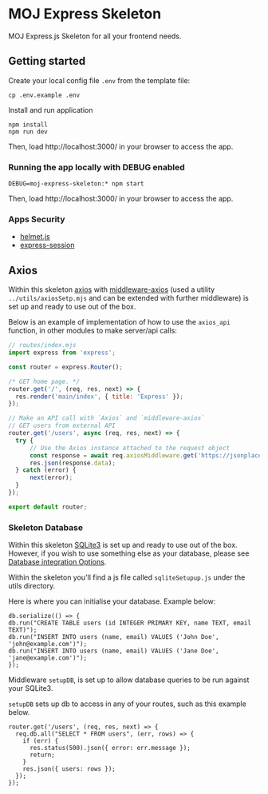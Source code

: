 # MOJ Express Skeleton
MOJ Express.js Skeleton for all your frontend needs.

## Getting started

Create your local config file `.env` from the template file:

```shell
cp .env.example .env
```

Install and run application

```shell
npm install
npm run dev
```

Then, load http://localhost:3000/ in your browser to access the app.

### Running the app locally with DEBUG enabled

`DEBUG=moj-express-skeleton:* npm start`

Then, load http://localhost:3000/ in your browser to access the app.

### Apps Security

- [helmet.js](https://helmetjs.github.io/)
- [express-session](https://www.npmjs.com/package/express-session)

## Axios

Within this skeleton [axios](https://github.com/axios/axios) with [middleware-axios](https://github.com/krutoo/middleware-axios) (used a utility `../utils/axiosSetp.mjs` and can be extended with further middleware) is set up and ready to use out of the box.

Below is an example of implementation of how to use the `axios_api` function, in other modules to make server/api calls:

```mjs
// routes/index.mjs
import express from 'express';

const router = express.Router();

/* GET home page. */
router.get('/', (req, res, next) => {
  res.render('main/index', { title: 'Express' });
});

// Make an API call with `Axios` and `middleware-axios`
// GET users from external API
router.get('/users', async (req, res, next) => {
  try {
      // Use the Axios instance attached to the request object
      const response = await req.axiosMiddleware.get('https://jsonplaceholder.typicode.com/users');
      res.json(response.data);
  } catch (error) {
      next(error);
  }
});

export default router;
```

### Skeleton Database

Within this skeleton [SQLite3](https://docs.python.org/3/library/sqlite3.html) is set up and ready to use out of the box. However, if you wish to use something
else as your database, please see [Database integration Options](https://expressjs.com/en/guide/database-integration.html).

Within the skeleton you'll find a js file called `sqliteSetupup.js` under the utils directory.

Here is where you can initialise your database. Example below:

```
db.serialize(() => {
db.run("CREATE TABLE users (id INTEGER PRIMARY KEY, name TEXT, email TEXT)");
db.run("INSERT INTO users (name, email) VALUES ('John Doe', 'john@example.com')");
db.run("INSERT INTO users (name, email) VALUES ('Jane Doe', 'jane@example.com')");
});
```

Middleware `setupDB`, is set up to allow database queries to be run against your SQLite3.

`setupDB` sets up db to access in any of your routes, such as this example below.
```
router.get('/users', (req, res, next) => {
  req.db.all("SELECT * FROM users", (err, rows) => {
    if (err) {
      res.status(500).json({ error: err.message });
      return;
    }
    res.json({ users: rows });
  });
});
```